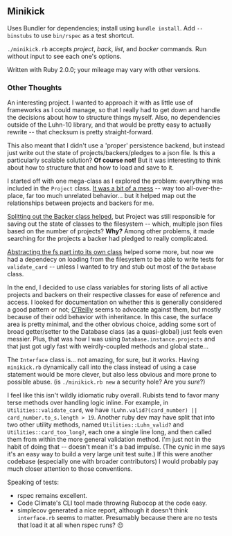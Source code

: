 Minikick
--------

Uses Bundler for dependencies; install using `bundle install`. Add `--binstubs`
to use `bin/rspec` as a test shortcut.

`./minikick.rb` accepts *project*, *back*, *list*, and *backer* commands. Run
without input to see each one's options.

Written with Ruby 2.0.0; your mileage may vary with other versions.

### Other Thoughts ###

An interesting project. I wanted to approach it with as little use of frameworks
as I could manage, so that I really had to get down and handle the decisions
about how to structure things myself. Also, no dependencies outside of the 
Luhn-10 library, and that would be pretty easy to actually rewrite -- that 
checksum is pretty straight-forward.

This also meant that I didn't use a 'proper' persistence backend, but instead
just write out the state of projects/backers/pledges to a json file. Is this a
particularly scalable solution? **Of course not!** But it was interesting to
think about how to structure that and how to load and save to it.

I started off with one mega-class as I explored the problem: everything was 
included in the `Project` class. [It was a bit of a mess](https://github.com/deltamualpha/minikick/commit/42e0c0b13b125a19791b377cef04e8d54cb3c759) 
-- way too all-over-the-place, far too much unrelated behavior... but it
helped map out the relationships between projects and backers for me.

[Splitting out the Backer class helped](https://github.com/deltamualpha/minikick/commit/d5f3d24630aafb9c8bf2ca1d8d2ecd648e7c2bd9), but Project was still responsible for 
saving out the state of classes to the filesystem -- which, multiple json files
based on the number of projects? **Why?** Among other problems, it made 
searching for the projects a backer had pledged to really complicated.

[Abstracting the fs part into its own class](https://github.com/deltamualpha/minikick/commit/ba366825a2b4924ac7e55fe1473827582daefdd1) helped some more, but now we had a 
dependecy on loading from the filesystem to be able to write tests for 
`validate_card` -- unless I wanted to try and stub out most of the `Database`
class.

In the end, I decided to use class variables for storing lists of all active
projects and backers on their respective classes for ease of reference and 
access. I looked for documentation on whether this is generally considered a 
good pattern or not; [O'Reilly](http://archive.oreilly.com/pub/a/ruby/excerpts/ruby-best-practices/worst-practices.html) seems to advocate against them, but mostly because of their odd behavior 
with inheritance. In this case, the surface area is pretty minimal, and the 
other obvious choice, adding some sort of broad getter/setter to the Database 
class (as a quasi-global) just feels even messier. Plus, that was how I was 
using `Database.instance.projects` and that just got ugly fast with 
weirdly-coupled methods and global state...

The `Interface` class is... not amazing, for sure, but it works. Having 
`minikick.rb` dynamically call into the class instead of using a case statement
would be more clever, but also less obvious and more prone to possible abuse.
(is `./minikick.rb new` a security hole? Are you *sure*?)

I feel like this isn't wildly idiomatic ruby overall. Rubists tend to favor
many terse methods over handling logic inline. For example, in 
`Utilities::validate_card`, we have `!Luhn.valid?(card_number) || card_number.to_s.length > 19`.
Another ruby dev may have split that into two other utility methods, named
`Utilities::Luhn_valid?` and `Utilities::card_too_long?`, each one a single
line long, and then called them from within the more general validation method.
I'm just not in the habit of doing that -- doesn't mean it's a bad impulse.
(The cynic in me says it's an easy way to build a very large unit test suite.)
If this were another codebase (especially one with broader contributors) I
would probably pay much closer attention to those conventions.

Speaking of tests:

* rspec remains excellent.
* Code Climate's CLI tool made throwing Rubocop at the code easy.
* simplecov generated a nice report, although it doesn't think `interface.rb` 
  seems to matter. Presumably because there are no tests that load it at all
  when rspec runs? 😐
